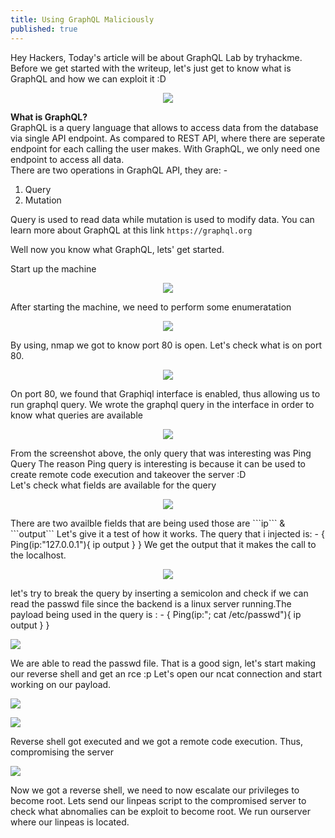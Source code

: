 ```yaml
---
title: Using GraphQL Maliciously
published: true
---
```

Hey Hackers, Today's article will be about GraphQL Lab by tryhackme. Before we get started with the writeup, let's just get to know what is GraphQL and how we can exploit it :D
<p align="center">
  <img src="https://raw.githubusercontent.com/Saad-20/Blog/master/assets/GRAPHQL/Graphql_logo.png"/>
</p>

**What is GraphQL?**   
GraphQL is a query language that allows to access data from the database via single API endpoint. As compared to REST API, where there are seperate endpoint for each calling the user makes. With GraphQL, we only need one endpoint to access all data.   
There are two operations in GraphQL API, they are: -   
1. Query   
2. Mutation   

Query is used to read data while mutation is used to modify data. You can learn more about GraphQL at this link ```https://graphql.org```   

Well now you know what GraphQL, lets' get started.   

Start up the machine      
<p align="center">
  <img src="https://raw.githubusercontent.com/Saad-20/Blog/master/assets/GRAPHQL/1_start_machine.png"/>   
</p>  

After starting the machine, we need to perform some enumeratation   
<p align="center">
  <img src="https://raw.githubusercontent.com/Saad-20/Blog/master/assets/GRAPHQL/2_nmap.png"/>
</p>  
   
By using, nmap we got to know port 80 is open. Let's check what is on port 80.   
<p align="center">
  <img src="https://raw.githubusercontent.com/Saad-20/Blog/master/assets/GRAPHQL/3_open_port_80.png"/>
</p>  

On port 80, we found that Graphiql interface is enabled, thus allowing us to run graphql query. We wrote the graphql query in the interface in order to know what queries are available   
<p align="center">
  <img src="https://raw.githubusercontent.com/Saad-20/Blog/master/assets/GRAPHQL/4_schema_fields.png"/>
</p>

From the screenshot above, the only query that was interesting was Ping Query
The reason Ping query is interesting is because it can be used to create remote code execution and takeover the server :D   
Let's check what fields are available for the query   
<p align="center">
 <img src="https://raw.githubusercontent.com/Saad-20/Blog/master/assets/GRAPHQL/5_examining_ping_fields.png" />
</p>   
There are two availble fields that are being used those are ```ip``` & ```output```   
Let's give it a test of how it works. The query that i injected is: -   
{   
   Ping(ip:"127.0.0.1"){   
     ip   
     output   
  }   
}     
We get the output that it makes the call to the localhost.   
<p align="center">
 <img src="https://raw.githubusercontent.com/Saad-20/Blog/master/assets/GRAPHQL/6_Testing_ping_field.png" />
</p>   
let's try to break the query by inserting a semicolon and check if we can read the passwd file since the backend is a linux server running.The payload being used in the query is : -    
{   
   Ping(ip:"; cat /etc/passwd"){   
     ip   
     output   
  }   
}    
<p>
 <img src="https://raw.githubusercontent.com/Saad-20/Blog/master/assets/GRAPHQL/7_etc_passwd.png">
</p>   
We are able to read the passwd file. That is a good sign, let's start making our reverse shell and get an rce :p   
Let's open our ncat connection and start working on our payload.   
<p>
 <img src="https://raw.githubusercontent.com/Saad-20/Blog/master/assets/GRAPHQL/8_ncat_listener.png">
</p>   
<p>
 <img src="https://raw.githubusercontent.com/Saad-20/Blog/master/assets/GRAPHQL/9_reverse_shell.png">
</p>      

Reverse shell got executed and we got a remote code execution. Thus, compromising the server    
<p>
 <img src="https://raw.githubusercontent.com/Saad-20/Blog/master/assets/GRAPHQL/10_server_hacked.png">
</p>   
Now we got a reverse shell, we need to now escalate our privileges to become root. Lets send our linpeas script to the compromised server to check what abnomalies can be exploit to become root. We run ourserver where our linpeas is located.
